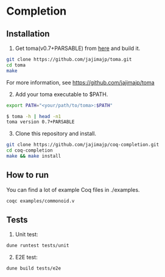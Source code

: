 # Completion

## Installation

1. Get toma(v0.7+PARSABLE) from [here](https://github.com/jajimajp/toma.git) and build it.

```bash
git clone https://github.com/jajimajp/toma.git
cd toma
make
```

For more information, see https://github.com/jajimajp/toma

2. Add your toma executable to $PATH.

```bash
export PATH="<your/path/to/toma>:$PATH"
```

```bash
$ toma -h | head -n1
toma version 0.7+PARSABLE
```

3. Clone this repository and install.

```bash
git clone https://github.com/jajimajp/coq-completion.git
cd coq-completion
make && make install
```

## How to run

You can find a lot of example Coq files in ./examples.

```bash
coqc examples/commonoid.v
```

## Tests

1. Unit test:

```bash
dune runtest tests/unit
```

2. E2E test:

```bash
dune build tests/e2e
```
